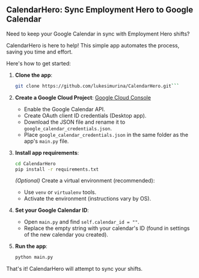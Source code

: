 ## CalendarHero: Sync Employment Hero to Google Calendar

Need to keep your Google Calendar in sync with Employment Hero shifts?

CalendarHero is here to help! This simple app automates the process, saving you time and effort.

Here's how to get started:

1. **Clone the app**:
   ```bash
   git clone https://github.com/lukesimurina/CalendarHero.git```

2. **Create a Google Cloud Project**: [Google Cloud Console](https://console.cloud.google.com/)
   - Enable the Google Calendar API.
   - Create OAuth client ID credentials (Desktop app).
   - Download the JSON file and rename it to `google_calendar_credentials.json`.
   - Place `google_calendar_credentials.json` in the same folder as the app's `main.py` file.

3. **Install app requirements**:
   ```bash
   cd CalendarHero
   pip install -r requirements.txt
   ```
   *(Optional)* Create a virtual environment (recommended):
   - Use `venv` or `virtualenv` tools.
   - Activate the environment (instructions vary by OS).

4. **Set your Google Calendar ID**:
   - Open `main.py` and find `self.calendar_id = ""`.
   - Replace the empty string with your calendar's ID (found in settings of the new calendar you created).

5. **Run the app**:
   ```bash
   python main.py
   ```
   
That's it! CalendarHero will attempt to sync your shifts.
